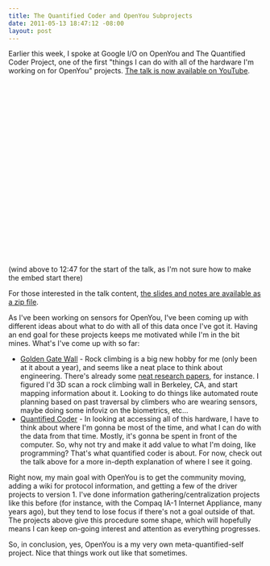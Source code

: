 ```yaml
--- 
title: The Quantified Coder and OpenYou Subprojects
date: 2011-05-13 18:47:12 -08:00
layout: post
---
```


Earlier this week, I spoke at Google I/O on OpenYou and The Quantified
Coder Project, one of the first "things I can do with all of the
hardware I'm working on for OpenYou"
projects. [The talk is now available on YouTube][1].

<CENTER><object width="560" height="349"><param name="movie" value="http://www.youtube.com/v/52Ml_zax4A0?fs=1&amp;hl=en_US"></param><param name="allowFullScreen" value="true"></param><param name="allowscriptaccess" value="always"></param><embed src="http://www.youtube.com/v/52Ml_zax4A0?fs=1&amp;hl=en_US" type="application/x-shockwave-flash" width="560" height="349" allowscriptaccess="always" allowfullscreen="true"></embed></object></CENTER>

(wind above to 12:47 for the start of the talk, as I'm not sure how to
make the embed start there)

For those interested in the talk content,
[the slides and notes are available as a zip file][2].

As I've been working on sensors for OpenYou, I've been coming up with
different ideas about what to do with all of this data once I've got
it. Having an end goal for these projects keeps me motivated while I'm
in the bit mines. What's I've come up with so far:

* [Golden Gate Wall][3] - Rock climbing is a big new hobby for me
  (only been at it about a year), and seems like a neat place to think
  about engineering. There's already some [neat research papers][5],
  for instance. I figured I'd 3D scan a rock climbing wall in
  Berkeley, CA, and start mapping information about it. Looking to do
  things like automated route planning based on past traversal by
  climbers who are wearing sensors, maybe doing some infoviz on the
  biometrics, etc...
* [Quantified Coder][4] - In looking at accessing all of this
  hardware, I have to think about where I'm gonna be most of the time,
  and what I can do with the data from that time. Mostly, it's gonna
  be spent in front of the computer. So, why not try and make it add
  value to what I'm doing, like programming? That's what quantified
  coder is about. For now, check out the talk above for a more
  in-depth explanation of where I see it going.

Right now, my main goal with OpenYou is to get the community moving,
adding a wiki for protocol information, and getting a few of the
driver projects to version 1. I've done information
gathering/centralization projects like this before (for instance, with
the Compaq IA-1 Internet Appliance, many years ago), but they tend to
lose focus if there's not a goal outside of that. The projects above
give this procedure some shape, which will hopefully means I can keep
on-going interest and attention as everything progresses.

So, in conclusion, yes, OpenYou is a my very own meta-quantified-self
project. Nice that things work out like that sometimes.

[1]: http://www.youtube.com/watch?v=52Ml_zax4A0#t=12m47s
[2]: http://www.openyou.org/qc/KyleMachulis-ThisIsYourBrainOnBugs.zip
[3]: http://www.goldengatewall.com
[4]: http://www.openyou.org/qc
[5]: http://onlinelibrary.wiley.com/doi/10.1002/jst.71/pdf
